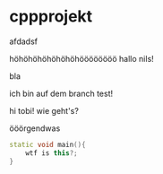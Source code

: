 # cppprojekt

afdadsf

höhöhöhöhöhöhöhöööööööö
hallo nils!

bla

ich bin auf dem branch test!

hi tobi! wie geht's?

ööörgendwas

``` c++
static void main(){
	wtf is this?;
}
```

